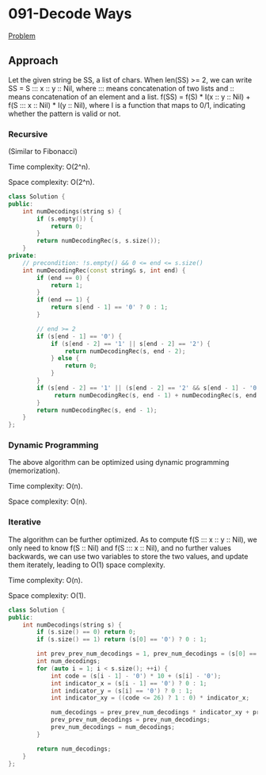 # 091-Decode Ways

[Problem](https://leetcode.com/problems/decode-ways/)

## Approach

Let the given string be SS, a list of chars. When len(SS) >= 2, we can write SS = S ::: x :: y :: Nil, where ::: means concatenation of two lists and :: means concatenation of an element and a list. f(SS) = f(S) \* I(x :: y :: Nil) + f(S ::: x :: Nil) \* I(y :: Nil), where I is a function that maps to 0/1, indicating whether the pattern is valid or not.

### Recursive

(Similar to Fibonacci)

Time complexity: O(2^n).

Space complexity: O(2^n).

```cpp
class Solution {
public:
    int numDecodings(string s) {
        if (s.empty()) {
            return 0;
        }
        return numDecodingRec(s, s.size());
    }
private:
    // precondition: !s.empty() && 0 <= end <= s.size()
    int numDecodingRec(const string& s, int end) {
        if (end == 0) {
            return 1;
        }
        if (end == 1) {
            return s[end - 1] == '0' ? 0 : 1;
        }

        // end >= 2
        if (s[end - 1] == '0') {
            if (s[end - 2] == '1' || s[end - 2] == '2') {
                return numDecodingRec(s, end - 2);
            } else {
                return 0;
            }
        }
        if (s[end - 2] == '1' || (s[end - 2] == '2' && s[end - 1] - '0' <= 6)) {
             return numDecodingRec(s, end - 1) + numDecodingRec(s, end - 2);
        }
        return numDecodingRec(s, end - 1);
    }
};
```

### Dynamic Programming

The above algorithm can be optimized using dynamic programming (memorization).

Time complexity: O(n).

Space complexity: O(n).

### Iterative

The algorithm can be further optimized. As to compute f(S ::: x :: y :: Nil), we only need to know f(S :: Nil) and f(S ::: x :: Nil), and no further values backwards, we can use two variables to store the two values, and update them iterately, leading to O(1) space complexity.

Time complexity: O(n).

Space complexity: O(1).

```c++
class Solution {
public:
    int numDecodings(string s) {
        if (s.size() == 0) return 0;
        if (s.size() == 1) return (s[0] == '0') ? 0 : 1;

        int prev_prev_num_decodings = 1, prev_num_decodings = (s[0] == '0') ? 0 : 1;
        int num_decodings;
        for (auto i = 1; i < s.size(); ++i) {
            int code = (s[i - 1] - '0') * 10 + (s[i] - '0');
            int indicator_x = (s[i - 1] == '0') ? 0 : 1;
            int indicator_y = (s[i] == '0') ? 0 : 1;
            int indicator_xy = ((code <= 26) ? 1 : 0) * indicator_x;

            num_decodings = prev_prev_num_decodings * indicator_xy + prev_num_decodings * indicator_y;
            prev_prev_num_decodings = prev_num_decodings;
            prev_num_decodings = num_decodings;
        }

        return num_decodings;
    }
};
```

